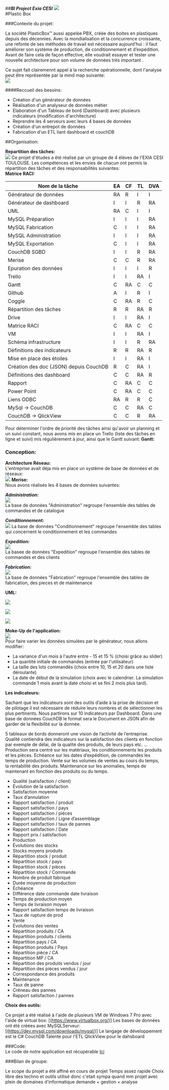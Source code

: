 ##**_BI Project Exia CESI_**
![](https://github.com/Heavyshield/PlasticBox/blob/master/annexe/exia.png)  
#Plastic Box

###Contexte du projet:
  
La société PlasticBox™ aussi appelée PBX, créée des boites en plastiques depuis des décennies.
Avec la mondialisation et la concurrence croissante, une refonte de ses méthodes de travail est nécessaire aujourd’hui : il faut améliorer son système de production, de conditionnement et d’expédition. Avant de faire cela de façon effective, elle voudrait essayer et tester une nouvelle architecture pour son volume de données très important .

Ce sujet fait clairemennt appel à la recherche opérationnelle, dont l'analyse peut être représentée par la mind map suivante:  
![](https://github.com/Heavyshield/PlasticBox/blob/master/annexe/mind%20map.png)  

####Reccueil des besoins:  
* Création d'un générateur de données
* Réalisation d'un analyseur de données métier
* Elaboration d'un Tableau de bord (Dashboard) avec plusieurs indicateurs (modification d'architecture)
* Reprendre les 4 serveurs avec leurs 4 bases de données
* Création d'un entrepot de données
* Fabrication d'un ETL liant dashboard et couchDB

##Organisation:   

**Repartition des tâches:**  
![](https://github.com/Heavyshield/PlasticBox/blob/master/annexe/utilisateur.png)
Ce projet d'études a été réalisé par un groupe de 4 élèves de l'EXIA CESI TOULOUSE. Les compétences et les envies de chacun ont permis la répartition des tâches et des responsabilités suivantes:  
**Matrice RACI:**  
  
  
Nom de la tâche | EA | CF | TL | DVA  
--- | --- | --- | --- | ---  
Générateur de données | RA | R | I | I
Générateur de dashboard	 | I | 	I | 	R | 	RA
UML | 	RA | 	C | 	I | 	I
MySQL Préparation | 	I | 	I	 | I	 | RA
MySQL Fabrication | 	C | 	I	 | I | 	RA
MySQL Administration | 	I	 | I | 	I | 	RA
MySQL Exportation | 	C	 | I | 	I	 | RA
CouchDB SGBD | 	I	 | I | 	R | 	RA
Merise | 	C | 	C | R	 | RA
Epuration des données | 	I | 	I | 	I | 	R
Trello | 	I | 	I | 	RA | 	I
Gantt | 	C | 	RA | 	C | 	C
Github | 	A | 	I	 | R | 	I
Coggle	 | C | 	RA | 	R | 	C
Répartition des tâches | 	R | 	R	 | RA	 | R
Drive | 	I	 | I | 	RA | 	I
Matrice RACI | 	C	 | RA | 	C | 	C
VM | 	I	 | I | 	RA | 	I
Schéma infrastructure	 | I | 	I | 	R | 	RA
Définitions des indicateurs	 | R | 	R	 | RA | 	R
Mise en place des étoiles | 	I | 	I | 	RA | 	I
Création des doc (JSON) depuis CouchDB	 | R	 | C | 	RA | 	I
Définitions des dashboard	 | C	 | C	 | RA | 	R
Rapport	 | C | 	RA | 	C	 | C
Power Point | 	C | 	RA | 	C | 	C
Liens ODBC | 	RA | 	R	 | R	 | C
MySql -> CouchDB | 	C	 | C | 	RA | 	C
CouchDB -> QlickView | 	C	 | C | 	R	 | RA

Pour déterminer l'ordre de priorité des tâches ainsi qu'avoir un planning et un suivi constant, nous avons mis en place un Trello (liste des tâches en ligne et suivi) mis régulièrement à jour, ainsi que le Gantt suivant:
**Gantt:**  


### Conception:
**Architecture Réseau:**  
L'entreprise avait déja mis en place un système de base de données et de réseaux:  
![](https://github.com/Heavyshield/PlasticBox/blob/master/annexe/archi.PNG)
**Merise:**  
Nous avons réalisés les 4 bases de données suivantes:  

**_Administration:_**    
![](https://github.com/Heavyshield/PlasticBox/blob/master/annexe/MLD_Administration.JPG)  
La base de données "Administration" regroupe l'ensemble des tables de commandes et de catalogue  

**_Conditionnement:_**      
![](https://github.com/Heavyshield/PlasticBox/blob/master/annexe/MLD_Conditionnement.JPG) 
La base de données "Conditionnement" regroupe l'ensemble des tables qui concernent le conditionnement et les commandes

**_Expedition:_**      
![](https://github.com/Heavyshield/PlasticBox/blob/master/annexe/MLD_Expedition.JPG)  
La basee de données "Expedition" regroupe l'ensemble des tables de commandes et des clients

**_Fabrication:_**       
![](https://github.com/Heavyshield/PlasticBox/blob/master/annexe/MLD_Fabrication.JPG)  
La base de données "Fabrication" regroupe l'ensemble des tables de fabrication, des pieces et de maintenance


**UML:**    

![](https://github.com/Heavyshield/PlasticBox/blob/master/annexe/Component_v1.0%20(2).PNG)

![](https://github.com/Heavyshield/PlasticBox/blob/master/annexe/UseCase_v1.1.PNG)

![](https://github.com/Heavyshield/PlasticBox/blob/master/annexe/Class_v1.0.PNG)


**Moke-Up de l'application:**      
![](https://github.com/Heavyshield/PlasticBox/blob/master/annexe/Mokeup.PNG)  
Pour faire varier les données simulées par le générateur, nous allons modifier:
* La variance d'un mois à l'autre entre - 15 et 15 % (choisi grâce au slider)
* La quantité initiale de commandes (entrée par l'utilisateur)
* La taille des lots commandés (choix entre 10, 15 et 20 dans une liste déroulante)
* La date de début de la simulation (choix avec le calendrier. La simulation commande 1 mois avant la date choisi et se fini 2 mois plus tard).    

**Les indicateurs:**  

Sachant que les indicateurs sont des outils d’aide à la prise de décision et de pilotage il est nécessaire de réduire leurs nombres et de sélectionner les plus pertinents. Nous partirons sur 10 indicateurs par Dashboard.
Dans une base de données CouchDB le format sera le Document en JSON afin de garder de la flexibilité sur la donnée.  

5 tableaux de bords donneront une vision de l’activité de l’entreprise. Qualité contiendra des indicateurs sur la satisfaction des clients en fonction par exemple de délai, de la qualité des produits, de leurs pays etc. … Production sera centré sur les matériaux, les conditionnements les produits et les pièces. Echéance sur les dates d’expédition, de commandes les temps de production. Vente sur les volumes de ventes au cours du temps, la rentabilité des produits. Maintenance sur les anomalies, temps de maintenant en fonction des produits ou du temps.  

* Qualité (satisfaction / client)
 * Évolution de la satisfaction
 * Satisfaction moyenne
 * Taux d’annulation
 * Rapport satisfaction / produit
 * Rapport satisfaction / pays
 * Rapport satisfaction / pièces
 * Rapport satisfaction / Ligne d’assemblage
 * Rapport satisfaction / taux de pannes
 * Rapport satisfaction / Date
 * Rapport prix / satisfaction
* Production
 * Évolutions des stocks
 * Stocks moyens produits
 * Répartition stock / produit
 * Répartition stock / pays
 * Répartition stock / pièces
 * Répartition stock / Commande
 * Nombre de produit fabriqué
 * Durée moyenne de production
* Échéance
 * Différence date commande date livraison 
 * Temps de production moyen
 * Temps de livraison moyen
 * Rapport satisfaction temps de livraison
 * Taux de rupture de prod
* Vente
 * Évolutions des ventes 
 * Répartition produits / CA
 * Répartition produits / clients
 * Répartition pays / CA
 * Répartition produits / Pays
 * Répartition pièce / CA
 * Répartition MP / CA
 * Répartition des produits vendus / jour
 * Répartition des pièces vendus / jour
 * Correspondance des produits
* Maintenance
 * Taux de panne
 * Créneau des pannes
 * Rapport satisfaction / pannes


**Choix des outils:**  

Ce projet a été réalisé à l'aide de plusieurs VM de Windows 7 Pro avec l'aide de virtual box: [(https://www.virtualbox.org/)]
Les bases de données ont été créées avec MySQLServeur: [(https://dev.mysql.com/downloads/mysql/)]
Le langage de développement est le C#
CouchDB
Talente pour l'ETL
QlickView pour le dahsboard

###Code:      
Le code de notre application est récupérable [Ici](https://github.com/Heavyshield/PlasticBox)

###Bilan de groupe:  

Le scope du projet a été affiné en cours de projet 
Temps assez rapide
Choix libre des techno et outils utilisé donc c'etait sympa quand mm
projet avec plein de domaines d'informatique demande + gestion + analyse
